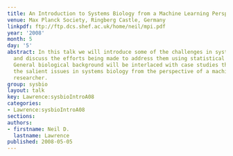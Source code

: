 ```yaml
---
title: An Introduction to Systems Biology from a Machine Learning Perspective
venue: Max Planck Society, Ringberg Castle, Germany
linkpdf: ftp://ftp.dcs.shef.ac.uk/home/neil/mpi.pdf
year: '2008'
month: 5
day: '5'
abstract: In this talk we will introduce some of the challenges in systems biology
  and discuss the efforts being made to address them using statistical inference.
  General biological background will be interlaced with case studies that illustrate
  the salient issues in systems biology from the perspective of a machine learning
  researcher.
group: sysbio
layout: talk
key: Lawrence:sysbioIntroA08
categories:
- Lawrence:sysbioIntroA08
sections: 
authors:
- firstname: Neil D.
  lastname: Lawrence
published: 2008-05-05
---
```

